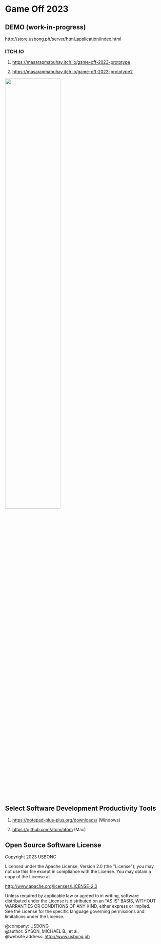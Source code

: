 # Game Off 2023

## DEMO (work-in-progress)

http://store.usbong.ph/server/html_application/index.html

### ITCH.IO

1) https://masarapmabuhay.itch.io/game-off-2023-prototype

2) https://masarapmabuhay.itch.io/game-off-2023-prototype2

<img src="https://github.com/usbong/game-off-2023/blob/main/screenshots/usbongGameOff2023V20231120T1547.png" width="60%">

## Select Software Development Productivity Tools

1) https://notepad-plus-plus.org/downloads/ (Windows)
 
2) https://github.com/atom/atom (Mac)

## Open Source Software License

Copyright 2023 USBONG

Licensed under the Apache License, Version 2.0 (the "License"); you may not use this file except in compliance with the License. You may obtain a copy of the License at

   http://www.apache.org/licenses/LICENSE-2.0
  
Unless required by applicable law or agreed to in writing, software distributed under the License is distributed on an "AS IS" BASIS, WITHOUT WARRANTIES OR CONDITIONS OF ANY KIND, either express or implied. See the License for the specific language governing permissions and limitations under the License.

@company: USBONG<br/>
@author: SYSON, MICHAEL B., et al.<br/>
@website address: http://www.usbong.ph<br/>
